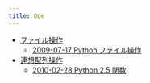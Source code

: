 ```yaml
---
title: Ope
---
```



- [ファイル操作](./ファイル操作/index.md)
    - [2009-07-17 Python ファイル操作](./../../../../d/2009/07/17/Python_ファイル操作.md)
- [連想配列操作](./連想配列操作/index.md)
    - [2010-02-28 Python 2.5 関数](./../../../../d/2010/02/28/Python_2.5_連想配列操作.md)




